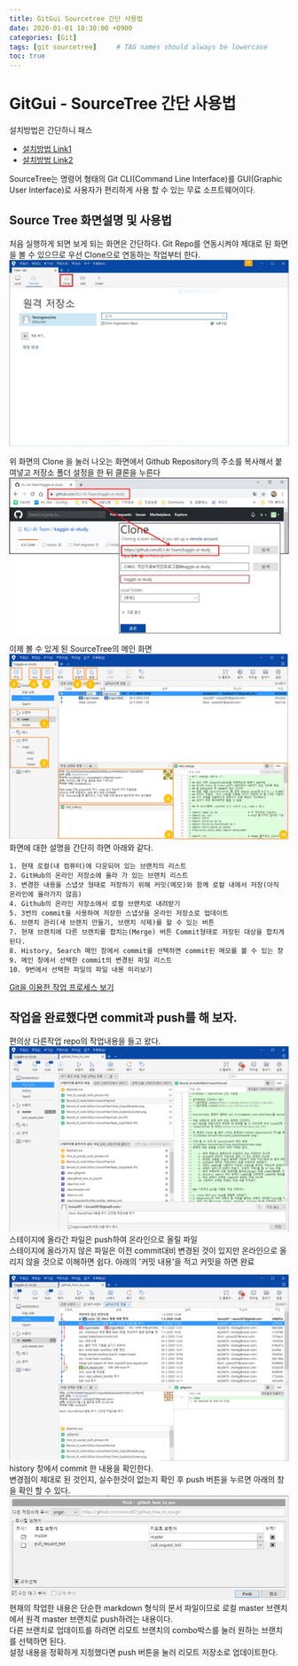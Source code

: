 ```yaml
---
title: GitGui Sourcetree 간단 사용법
date: 2020-01-01 18:30:00 +0900
categories: [Git]
tags: [git sourcetree]     # TAG names should always be lowercase
toc: true
---
```


# GitGui - SourceTree 간단 사용법

설치방법은 간단하니 패스  
* [설치방법 Link1](https://coding-factory.tistory.com/249)
* [설치방법 Link2](https://ux.stories.pe.kr/181)


SourceTree는 명령어 형태의 Git CLI(Command Line Interface)를 GUI(Graphic User Interface)로 사용자가 편리하게 사용 할 수 있는 무료 소프트웨어이다.

## Source Tree 화면설명 및 사용법  

처음 실행하게 되면 보게 되는 화면은 간단하다.
Git Repo를 연동시켜야 제대로 된 화면을 볼 수 있으므로 우선 Clone으로 연동하는 작업부터 한다.
![SourceTree 첫 화면](/assets/img/20-01-01-main_GUI.JPG)

위 화면의 Clone 을 눌러 나오는 화면에서 Github Repository의 주소를 복사해서 붙여넣고 저장소 폴더 설정을 한 뒤 클론을 누른다
![](/assets/img/20-01-01-Clone_CopyGithubAdr.png)  

이제 볼 수 있게 된 SourceTree의 메인 화면
![](/assets/img/20-01-01-Clone_ExplainGuiScreen.png)
화면에 대한 설명을 간단히 하면 아래와 같다.

    1. 현재 로컬(내 컴퓨터)에 다운되어 있는 브랜치의 리스트
    2. GitHub의 온라인 저장소에 올라 가 있는 브랜치 리스트
    3. 변경한 내용을 스냅샷 형태로 저장하기 위해 커밋(메모)와 함께 로컬 내에서 저장(아직 온라인에 올라가지 않음)
    4. Github의 온라인 저장소에서 로컬 브랜치로 내려받기
    5. 3번의 commit을 사용하여 저장한 스냅샷을 온라인 저장소로 업데이트
    6. 브랜치 관리(새 브랜치 만들기, 브랜치 삭제)를 할 수 있는 버튼
    7. 현재 브랜치에 다른 브랜치를 합치는(Merge) 버튼 Commit형태로 저장된 대상을 합치게 된다.
    8. History, Search 메인 창에서 commit를 선택하면 commit된 메모를 볼 수 있는 창
    9. 메인 창에서 선택한 commit의 변경된 파일 리스트
    10. 9번에서 선택한 파일의 파일 내용 미리보기

[Git을 이용한 작업 프로세스 보기](How_to_use/git_work_process.md)

## 작업을 완료했다면 commit과 push를 해 보자.
편의상 다른작업 repo의 작업내용을 들고 왔다.
![commit 화면](/assets/img/20-01-01-SourceTree_Commit.png)
스테이지에 올라간 파일은 push하여 온라인으로 올릴 파일  
스테이지에 올라가지 않은 파일은 이전 commit대비 변경된 것이 있지만 온라인으로 올리지 않을 것으로 이해하면 쉽다. 
아래의 '커밋 내용'을 적고 커밋을 하면 완료

![](/assets/img/20-01-01-SourceTree_Push.png)
history 창에서 commit 한 내용을 확인한다.  
변경점이 제대로 된 것인지, 실수한것이 없는지 확인 후 push 버튼을 누르면 아래의 창을 확인 할 수 있다. 
![](/assets/img/20-01-01-SourceTree_PushBox.png)
현재의 작업한 내용은 단순한 markdown 형식의 문서 파일이므로 로컬 master 브랜치에서 원격 master 브랜치로 push하려는 내용이다.  
다른 브랜치로 업데이트를 하려면 리모트 브랜치의 combo박스를 눌러 원하는 브랜치를 선택하면 된다.  
설정 내용을 정확하게 지정했다면 push 버튼을 눌러 리모트 저장소로 업데이트한다.